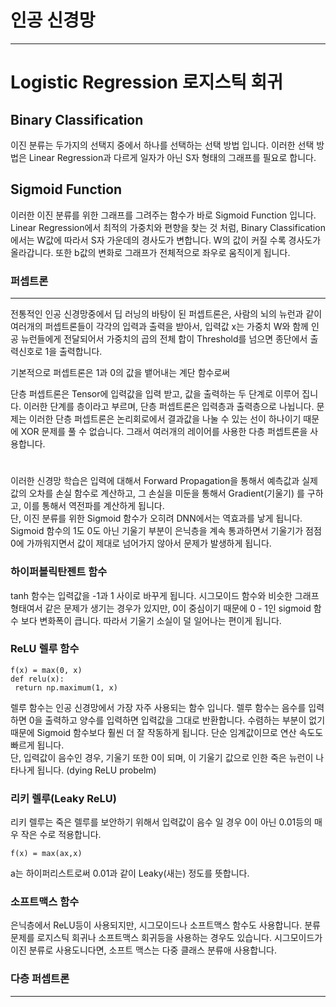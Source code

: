 # 인공 신경망
***
# Logistic Regression 로지스틱 회귀
## Binary Classification
이진 분류는 두가지의 선택지 중에서 하나를 선택하는 선택 방법 입니다.
이러한 선택 방법은 Linear Regression과 다르게 일자가 아닌 S자 형태의 그래프를 필요로 합니다.
## Sigmoid Function
이러한 이진 분류를 위한 그래프를 그려주는 함수가 바로 Sigmoid Function 입니다.
Linear Regression에서 최적의 가중치와 편향을 찾는 것 처럼, Binary Classification에서는
W값에 따라서 S자 가운데의 경사도가 변합니다. W의 값이 커질 수록 경사도가 올라갑니다. 또한 b값의 변화로 그래프가 전체적으로 좌우로 움직이게 됩니다.

###  퍼셉트론
***
 전통적인 인공 신경망중에서 딥 러닝의 바탕이 된 퍼셉트론은, 사람의 뇌의 뉴런과 같이 여러개의 퍼셉트론들이 각각의 입력과 출력을
 받아서, 입력값 x는 가중치 W와 함께 인공 뉴런들에게 전달되어서 가중치의 곱의 전체 합이 Threshold를 넘으면 종단에서 출력신호로
 1을 출력합니다.
 
기본적으로 퍼셉트론은 1과 0의 값을 뱉어내는 계단 함수로써

단층 퍼셉트론은 Tensor에 입력값을 입력 받고, 값을 출력하는 두 단계로 이루어 집니다.
이러한 단계를 층이라고 부르며, 단층 퍼셉트론은 입력층과 출력층으로 나뉩니다. 
문제는 이러한 단층 퍼셉트론은 논리회로에서 결과값을 나눌 수 있는 선이 하나이기 때문에 XOR 문제를 풀 수 없습니다.
그래서 여러개의 레이어를 사용한 다층 퍼셉트론을 사용합니다.
#
이러한 신경망 학습은 입력에 대해서 Forward Propagation을 통해서 예측값과 실제값의 오차를 손실 함수로 계산하고, 그 손실을 미둔을 통해서 Gradient(기울기)
를 구하고, 이를 통해서 역전파를 계산하게 됩니다.  
단, 이진 분류를 위한 Sigmoid 함수가 오히려 DNN에서는 역효과를 낳게 됩니다. Sigmoid 함수의 1도 0도 아닌 기울기 부분이 은닉층을 계속 통과하면서 기울기가 점점 0에 가까워지면서
값이 제대로 넘어가지 않아서 문제가 발생하게 됩니다.

### 하이퍼볼릭탄젠트 함수
  tanh 함수는 입력값을 -1과 1 사이로 바꾸게 됩니다. 시그모이드 함수와 비슷한 그래프 형태여서 같은 문제가 생기는 경우가 있지만, 0이 중심이기 때문에 0 - 1인
sigmoid 함수 보다 변화폭이 큽니다. 따라서 기울기 소실이 덜 일어나는 편이게 됩니다.
### ReLU 렐루 함수
~~~
f(x) = max(0, x)
def relu(x):
 return np.maximum(1, x)
~~~
 렐루 함수는 인공 신경망에서 가장 자주 사용되는 함수 입니다. 렐루 함수는 음수를 입력하면 0을 출력하고 양수를 입력하면 입력값을 그대로 반환합니다. 수렴하는 부분이 없기 때문에 Sigmoid 
함수보다 훨씬 더 잘 작동하게 됩니다. 단순 임계값이므로 연산 속도도 빠르게 됩니다.  
단, 입력값이 음수인 경우, 기울기 또한 0이 되며, 이 기울기 값으로 인한 죽은 뉴런이 나타나게 됩니다. (dying ReLU probelm)

### 리키 렐루(Leaky ReLU)
 리키 렐루는 죽은 렐루를 보안하기 위해서 입력값이 음수 일 경우 0이 아닌 0.01등의 매우 작은 수로 적용합니다.
~~~
f(x) = max(ax,x)
~~~
a는 하이퍼리스트로써 0.01과 같이 Leaky(새는) 정도를 뜻합니다.

### 소프트맥스 함수
은닉층에서 ReLU등이 사용되지만, 시그모이드나 소프트맥스 함수도 사용합니다. 분류 문제를 로지스틱 회귀나 소프트맥스 회귀등을 사용하는 경우도 있습니다.
시그모이드가 이진 분류로 사용도니다면, 소프트 맥스는 다중 클래스 분류애 사용합니다.
### 다층 퍼셉트론
***

